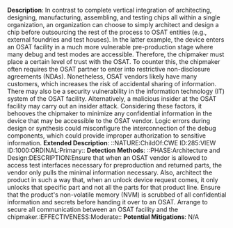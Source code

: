 **Description**: In contrast to complete vertical integration of architecting, designing, manufacturing, assembling, and testing chips all within a single organization, an organization can choose to simply architect and design a chip before outsourcing the rest of the process to OSAT entities (e.g., external foundries and test houses). In the latter example, the device enters an OSAT facility in a much more vulnerable pre-production stage where many debug and test modes are accessible. Therefore, the chipmaker must place a certain level of trust with the OSAT. To counter this, the chipmaker often requires the OSAT partner to enter into restrictive non-disclosure agreements (NDAs). Nonetheless, OSAT vendors likely have many customers, which increases the risk of accidental sharing of information. There may also be a security vulnerability in the information technology (IT) system of the OSAT facility. Alternatively, a malicious insider at the OSAT facility may carry out an insider attack. Considering these factors, it behooves the chipmaker to minimize any confidential information in the device that may be accessible to the OSAT vendor. Logic errors during design or synthesis could misconfigure the interconnection of the debug components, which could provide improper authorization to sensitive information.
**Extended Description**: ::NATURE:ChildOf:CWE ID:285:VIEW ID:1000:ORDINAL:Primary::
**Detection Methods**: ::PHASE:Architecture and Design:DESCRIPTION:Ensure that when an OSAT vendor is allowed to access test interfaces necessary for preproduction and returned parts, the vendor only pulls the minimal information necessary. Also, architect the product in such a way that, when an unlock device request comes, it only unlocks that specific part and not all the parts for that product line. Ensure that the product's non-volatile memory (NVM) is scrubbed of all confidential information and secrets before handing it over to an OSAT. Arrange to secure all communication between an OSAT facility and the chipmaker.:EFFECTIVENESS:Moderate::
**Potential Mitigations**: N/A